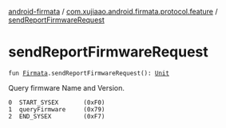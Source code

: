 [android-firmata](../index.md) / [com.xujiaao.android.firmata.protocol.feature](index.md) / [sendReportFirmwareRequest](./send-report-firmware-request.md)

# sendReportFirmwareRequest

`fun `[`Firmata`](../com.xujiaao.android.firmata.protocol/-firmata/index.md)`.sendReportFirmwareRequest(): `[`Unit`](https://kotlinlang.org/api/latest/jvm/stdlib/kotlin/-unit/index.html)

Query firmware Name and Version.

```
0  START_SYSEX       (0xF0)
1  queryFirmware     (0x79)
2  END_SYSEX         (0xF7)
```

